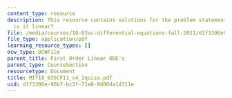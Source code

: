 ```yaml
---
content_type: resource
description: This resource contains solutions for the problem statements related to
  is it linear?
file: /media/courses/18-03sc-differential-equations-fall-2011/d1f3306e96b7bc3f71e88d00da1d311e_MIT18_03SCF11_s4_2quiza.pdf
file_type: application/pdf
learning_resource_types: []
ocw_type: OCWFile
parent_title: First Order Linear ODE's
parent_type: CourseSection
resourcetype: Document
title: MIT18_03SCF11_s4_2quiza.pdf
uid: d1f3306e-96b7-bc3f-71e8-8d00da1d311e
---
```

